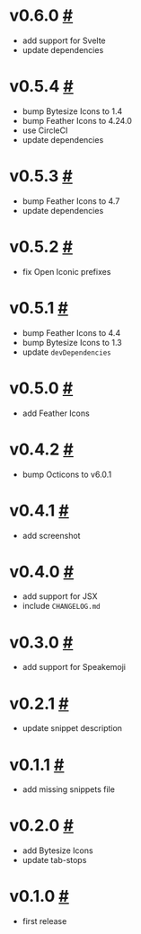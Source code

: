 # v0.6.0 [#](https://github.com/idleberg/atom-svg-icons/releases/tag/v0.6.0)

- add support for Svelte
- update dependencies

# v0.5.4 [#](https://github.com/idleberg/atom-svg-icons/releases/tag/v0.5.4)

- bump Bytesize Icons to 1.4
- bump Feather Icons to 4.24.0
- use CircleCI
- update dependencies

# v0.5.3 [#](https://github.com/idleberg/atom-svg-icons/releases/tag/v0.5.3)

- bump Feather Icons to 4.7
- update dependencies

# v0.5.2 [#](https://github.com/idleberg/atom-svg-icons/releases/tag/v0.5.2)

- fix Open Iconic prefixes

# v0.5.1 [#](https://github.com/idleberg/atom-svg-icons/releases/tag/v0.5.1)

- bump Feather Icons to 4.4
- bump Bytesize Icons to 1.3
- update `devDependencies`

# v0.5.0 [#](https://github.com/idleberg/atom-svg-icons/releases/tag/v0.5.0)

- add Feather Icons

# v0.4.2 [#](https://github.com/idleberg/atom-svg-icons/releases/tag/v0.4.2)

- bump Octicons to v6.0.1

# v0.4.1 [#](https://github.com/idleberg/atom-svg-icons/releases/tag/v0.4.1)

- add screenshot

# v0.4.0 [#](https://github.com/idleberg/atom-svg-icons/releases/tag/v0.4.0)

- add support for JSX
- include `CHANGELOG.md`

# v0.3.0 [#](https://github.com/idleberg/atom-svg-icons/releases/tag/v0.3.0)

- add support for Speakemoji

# v0.2.1 [#](https://github.com/idleberg/atom-svg-icons/releases/tag/v0.2.1)

- update snippet description

# v0.1.1 [#](https://github.com/idleberg/atom-svg-icons/releases/tag/v0.1.1)

- add missing snippets file

# v0.2.0 [#](https://github.com/idleberg/atom-svg-icons/releases/tag/v0.2.0)

- add Bytesize Icons
- update tab-stops

# v0.1.0 [#](https://github.com/idleberg/atom-svg-icons/releases/tag/v0.1.0)

- first release

